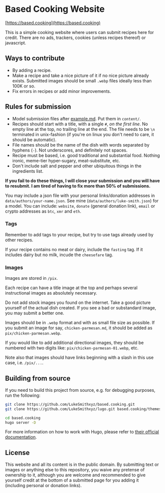 # Based Cooking Website

[https://based.cooking](https://based.cooking)

This is a simple cooking website where users can submit recipes here for credit.
There are no ads, trackers, cookies (unless recipes thereof) or javascript.

## Ways to contribute

- By adding a recipe.
- Make a recipe and take a nice picture of it if no nice picture already
  exists. Submitted images should be small `.webp` files ideally less than 100K
  or so.
- Fix errors in recipes or add minor improvements.

## Rules for submission

- Model submission files after [example.md](example.md). Put them in `content/`.
- Recipes should start with a title, with a single `#`, *on the first line*. No
  empty line at the top, no trailing line at the end. The file needs to be `\n`
  terminated in unix-fashion (if you're on linux you don't need to care, it
  should be automatic).
- File names should be the name of the dish with words separated by hyphens
  (`-`). Not underscores, and definitely not spaces.
- Recipe must be based, i.e. good traditional and substantial food. Nothing
  ironic, meme-tier hyper-sugary, meat-substitute, etc.
- Don't include salt and pepper and other ubiquitous things in the ingredients
  list.

**If you fail to do these things, I will close your submission and you will have to resubmit. I am tired of having to fix more than 50% of submissions.**

You may include a json file with your personal links/donation addresses in
`data/authors/your-name.json`. See mine (`data/authors/luke-smith.json`) for a
model. You can include: `website`, `donate` (general donation link), `email` or
crypto addresses as `btc`, `xmr` and `eth`.

### Tags

Remember to add tags to your recipe, but try to use tags already used by other recipes.

If your recipe contains no meat or dairy, include the `fasting` tag.
If it includes dairy but no milk, incude the `cheesefare` tag.

### Images

Images are stored in `/pix`.

Each recipe can have a title image at the top and perhaps several instructional
images as absolutely necessary.

Do not add stock images you found on the internet. Take a good picture yourself
of the actual dish created. If you see a bad or substandard image, you may
submit a better one.

Images should be in `.webp` format and with as small file size as possible. If
you submit an image for say, `chicken-parmesan.md`, it should be added as
`pix/chicken-parmesan.webp`.

If you would like to add additional directional images,
they should be numbered with two digits like: `pix/chicken-parmesan-01.webp`, etc.

Note also that images should have links beginning with a slash in this use
case, i.e. `/pix/...`.

## Building from source
If you need to build this project from source, e.g. for debugging purposes, run the following:
```sh
git clone https://github.com/LukeSmithxyz/based.cooking.git
git clone https://github.com/LukeSmithxyz/lugo.git based.cooking/themes/lugo

cd based.cooking
hugo server -D
```
For more information on how to work with Hugo, please refer to [their official documentation](https://gohugo.io/documentation/).

## License

This website and all its content is in the public domain.
By submitting text or images or anything else to this repository,
you waive any pretense of ownership to it,
although you are welcome and recommended to give yourself credit
at the bottom of a submitted page for you adding it
(including personal or donation links).
